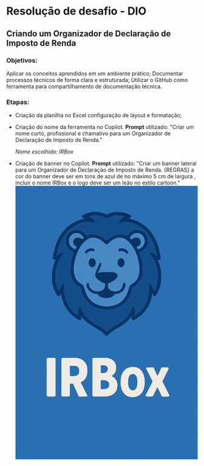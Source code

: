 # Resolução de desafio - DIO

## Criando um Organizador de Declaração de Imposto de Renda


### Objetivos:
Aplicar os conceitos aprendidos em um ambiente prático;
Documentar processos técnicos de forma clara e estruturada; 
Utilizar o GitHub como ferramenta para compartilhamento de documentação técnica. 


### Etapas:
- Criação da planilha no Excel configuração de layout e formatação;
- Criação do nome da ferramenta no Copilot. **Prompt** utilizado: "Criar um nome curto, profissional e chamativo para um  Organizador de Declaração de Imposto de Renda."

    *Nome escolhido: IRBox*

- Criação de banner no Copilot. **Prompt** utilizado: "Criar um banner lateral para um Organizador de Declaração de Imposto de Renda. {REGRAS} a cor do banner deve ser em tons de azul de no máximo 5 cm de largura , incluir o nome  IRBox e o logo deve ser um leão no estilo cartoon."
![alt text](image.png)
